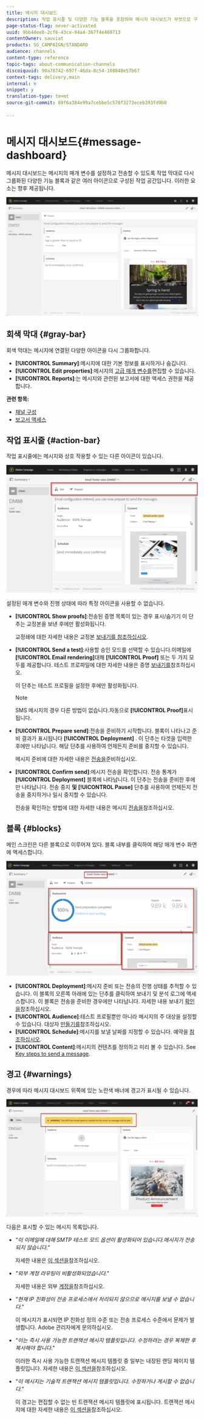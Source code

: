 ```yaml
---
title: 메시지 대시보드
description: 작업 표시줄 및 다양한 기능 블록을 포함하여 메시지 대시보드가 무엇으로 구성되어 있는지 살펴볼 수 있습니다.
page-status-flag: never-activated
uuid: 9bb44ee8-2cf6-43ce-94a4-367f4e469713
contentOwner: sauviat
products: SG_CAMPAIGN/STANDARD
audience: channels
content-type: reference
topic-tags: about-communication-channels
discoiquuid: 90a78742-697f-46da-8c54-108048e57b67
context-tags: delivery,main
internal: n
snippet: y
translation-type: tm+mt
source-git-commit: 80f6a384e99a7cebbe5c570f3273eceb393fd9b0

---
```



# 메시지 대시보드{#message-dashboard}

메시지 대시보드는 메시지의 매개 변수를 설정하고 전송할 수 있도록 작업 막대로 다시 그룹화된 다양한 기능 블록과 같은 여러 아이콘으로 구성된 작업 공간입니다. 이러한 요소는 향후 제공됩니다.

![](assets/delivery_dashboard_2.png)

## 회색 막대 {#gray-bar}

회색 막대는 메시지에 연결된 다양한 아이콘을 다시 그룹화합니다.

* **[!UICONTROL Summary]**:메시지에 대한 기본 정보를 표시하거나 숨깁니다.
* **[!UICONTROL Edit properties]**:메시지의 [고급 매개 변수를](../../administration/using/configuring-email-channel.md#list-of-email-properties)편집할 수 있습니다.
* **[!UICONTROL Reports]**:는 메시지와 관련된 보고서에 대한 액세스 권한을 제공합니다.

**관련 항목:**

* [채널 구성](../../administration/using/about-channel-configuration.md)
* [보고서 액세스](../../reporting/using/about-dynamic-reports.md)

## 작업 표시줄 {#action-bar}

작업 표시줄에는 메시지와 상호 작용할 수 있는 다른 아이콘이 있습니다.

![](assets/delivery_dashboard_4.png)

설정된 매개 변수와 진행 상태에 따라 특정 아이콘을 사용할 수 없습니다.

* **[!UICONTROL Show proofs]**:전송된 증명 목록이 있는 경우 표시/숨기기 이 단추는 교정본을 보낸 후에만 활성화됩니다.

   교정쇄에 대한 자세한 내용은 교정본 [보내기를 참조하십시오](../../sending/using/sending-proofs.md).

* **[!UICONTROL Send a test]**:사용할 승인 모드를 선택할 수 있습니다.이메일에 **[!UICONTROL Email rendering]**&#x200B;대해 **[!UICONTROL Proof]** 또는 두 가지 모두를 제공합니다. 테스트 프로파일에 대한 자세한 내용은 증명 [보내기를](../../sending/using/sending-proofs.md)참조하십시오.

   이 단추는 테스트 프로필을 설정한 후에만 활성화됩니다.

   >[!NOTE]
   >
   >SMS 메시지의 경우 다른 방법이 없습니다.자동으로 **[!UICONTROL Proof]**&#x200B;표시됩니다.

* **[!UICONTROL Prepare send]**:전송을 준비하기 시작합니다. 블록이 나타나고 준비 결과가 표시됩니다 **[!UICONTROL Deployment]** . 이 단추는 타겟을 입력한 후에만 나타납니다. 해당 단추를 사용하여 언제든지 준비를 중지할 수 있습니다.

   메시지 준비에 대한 자세한 내용은 [전송을](../../sending/using/preparing-the-send.md)준비하십시오.

* **[!UICONTROL Confirm send]**:메시지 전송을 확인합니다. 전송 통계가 **[!UICONTROL Deployment]** 블록에 나타납니다. 이 단추는 전송을 준비한 후에만 나타납니다. 전송 중지 **및** **[!UICONTROL Pause]** 단추를 사용하여 언제든지 전송을 중지하거나 일시 중지할 수 있습니다.

   전송을 확인하는 방법에 대한 자세한 내용은 메시지 [전송을](../../sending/using/confirming-the-send.md)참조하십시오.

## 블록 {#blocks}

메인 스크린은 다른 블록으로 이루어져 있다. 블록 내부를 클릭하여 해당 매개 변수 화면에 액세스합니다.

![](assets/delivery_dashboard_3.png)

* **[!UICONTROL Deployment]**:메시지 준비 또는 전송의 진행 상태를 추적할 수 있습니다. 이 블록의 오른쪽 아래에 있는 단추를 클릭하여 보내기 및 분석 로그에 액세스합니다. 이 블록은 전송을 준비한 경우에만 나타납니다. 자세한 내용 보내기 [확인을](../../sending/using/confirming-the-send.md)참조하십시오.
* **[!UICONTROL Audience]**:테스트 프로필뿐만 아니라 메시지의 주 대상을 설정할 수 있습니다. 대상자 [만들기를](../../audiences/using/creating-audiences.md)참조하십시오.
* **[!UICONTROL Schedule]**:메시지를 보낼 날짜를 지정할 수 있습니다. 예약을 [참조하십시오](../../sending/using/about-scheduling-messages.md).
* **[!UICONTROL Content]**:메시지의 컨텐츠를 정의하고 미리 볼 수 있습니다. See [Key steps to send a message](../../channels/using/key-steps-to-send-a-message.md).

## 경고 {#warnings}

경우에 따라 메시지 대시보드 위쪽에 있는 노란색 배너에 경고가 표시될 수 있습니다.

![](assets/delivery_dashboard_warnings.png)

다음은 표시할 수 있는 메시지 목록입니다.

* *&quot;이 이메일에 대해 SMTP 테스트 모드 옵션이 활성화되어 있습니다.메시지가 전송되지 않습니다.&quot;*

   자세한 내용은 [이 섹션을](../../administration/using/configuring-email-channel.md#smtp-test-mode)참조하십시오.

* *&quot;외부 계정 라우팅이 비활성화되었습니다.&quot;*

   자세한 내용은 외부 [계정을](../../administration/using/external-accounts.md)참조하십시오.

* *&quot;현재 IP 친화성이 전송 프로세스에서 처리되지 않으므로 메시지를 보낼 수 없습니다.&quot;*

   이 메시지가 표시되면 IP 친화성 정의 수준 또는 전송 프로세스 수준에서 문제가 발생합니다. Adobe 관리자에게 문의하십시오.

* *&quot;이는 즉시 사용 가능한 트랜잭션 메시지 템플릿입니다. 수정하려는 경우 복제한 후 복사해야 합니다.&quot;*

   이러한 즉시 사용 가능한 트랜잭션 메시지 템플릿 중 일부는 내장된 랜딩 페이지 템플릿입니다. 자세한 내용은 [이 섹션을](../../channels/using/landing-page-templates.md)참조하십시오.

* *&quot;이 메시지는 기술적 트랜잭션 메시지 템플릿입니다. 수정하거나 게시할 수 없습니다.&quot;*

   이 경고는 편집할 수 없는 빈 트랜잭션 메시지 템플릿에 표시됩니다. 트랜잭션 메시지에 대한 자세한 내용은 [이 섹션을](../../channels/using/about-transactional-messaging.md)참조하십시오.
